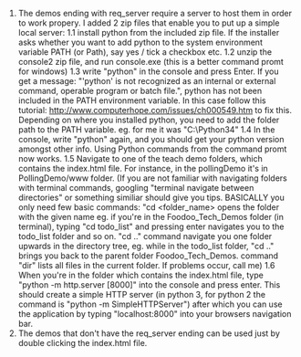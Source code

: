 1. The demos ending with req_server require a server to host them
in order to work propery. I added 2 zip files that enable you to put
up a simple local server:
	1.1 install python from the included zip file. If the installer asks whether you want to add python to the system environment variable PATH (or Path), say yes / tick a checkbox etc.
	1.2 unzip the console2 zip file, and run console.exe (this is a better command promt for windows)
	1.3 write "python" in the console and press Enter. If you get a message: "'python' is not recognized as an internal or external command, operable program or batch file.",
	python has not been included in the PATH environment variable. In this case follow this tutorial: http://www.computerhope.com/issues/ch000549.htm to fix this. Depending on where
	you installed python, you need to add the folder path to the PATH variable. eg. for me it was "C:\Python34"
	1.4 In the console, write "python" again, and you should get your python version amongst other info. Using Python commands from the command promt now works.
	1.5 Navigate to one of the teach demo folders, which contains the index.html file. For instance, in the pollingDemo it's in PollingDemo/www folder.
	(If you are not familiar with navigating folders with terminal commands, googling "terminal navigate between directories" or something similiar should give you tips.
	BASICALLY you only need few basic commands: "cd <folder_name> opens the folder with the given name eg. if you're in the Foodoo_Tech_Demos folder (in terminal), typing "cd todo_list"
	and pressing enter navigates you to the todo_list folder and so on. "cd .." command navigate you one folder upwards in the directory tree, eg. while in the todo_list folder, "cd .."
	brings you back to the parent folder Foodoo_Tech_Demos. command "dir" lists all files in the current folder. If problems occur, call me)
	1.6 When you're in the folder which contains the index.html file, type "python -m http.server [8000]" into the console and press enter. This should create a simple HTTP server (in python 3,
	for python 2 the command is "python -m SimpleHTTPServer") after which you can use the application by typing "localhost:8000" into your browsers navigation bar.
2. The demos that don't have the req_server ending can be used just by double clicking the index.html file.